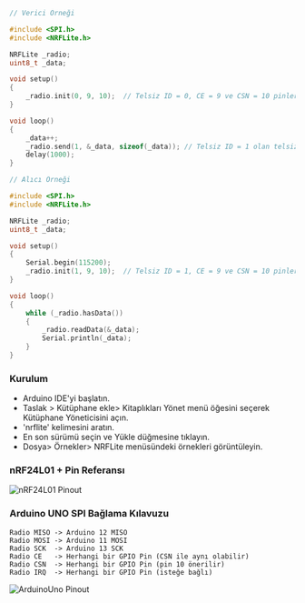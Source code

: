 ```c++
// Verici Örneği

#include <SPI.h>
#include <NRFLite.h>

NRFLite _radio;
uint8_t _data;

void setup()
{
    _radio.init(0, 9, 10);  // Telsiz ID = 0, CE = 9 ve CSN = 10 pinlerini tanımla.
}

void loop()
{
    _data++;
    _radio.send(1, &_data, sizeof(_data)); // Telsiz ID = 1 olan telsize gönder mesajı.
    delay(1000);
}
```
```c++
// Alıcı Örneği

#include <SPI.h>
#include <NRFLite.h>

NRFLite _radio;
uint8_t _data;

void setup()
{
    Serial.begin(115200);
    _radio.init(1, 9, 10);  // Telsiz ID = 1, CE = 9 ve CSN = 10 pinlerini tanımla.
}

void loop()
{
    while (_radio.hasData())
    {
        _radio.readData(&_data);
        Serial.println(_data);
    }
}
```


### Kurulum
* Arduino IDE'yi başlatın.
* Taslak > Kütüphane ekle> Kitaplıkları Yönet menü öğesini seçerek Kütüphane Yöneticisini açın.
* 'nrflite' kelimesini aratın.
* En son sürümü seçin ve Yükle düğmesine tıklayın.
* Dosya> Örnekler> NRFLite menüsündeki örnekleri görüntüleyin.

### nRF24L01 + Pin Referansı

![nRF24L01 Pinout](https://github.com/dparson55/NRFLite/raw/master/extras/nRF24L01_pinout_small.jpg)



### Arduino UNO SPI Bağlama Kılavuzu

```
Radio MISO -> Arduino 12 MISO
Radio MOSI -> Arduino 11 MOSI
Radio SCK  -> Arduino 13 SCK
Radio CE   -> Herhangi bir GPIO Pin (CSN ile aynı olabilir)
Radio CSN  -> Herhangi bir GPIO Pin (pin 10 önerilir)
Radio IRQ  -> Herhangi bir GPIO Pin (isteğe bağlı)
```
![ArduinoUno Pinout](https://cdn.pixabay.com/photo/2017/03/23/12/32/arduino-2168193_960_720.png)

